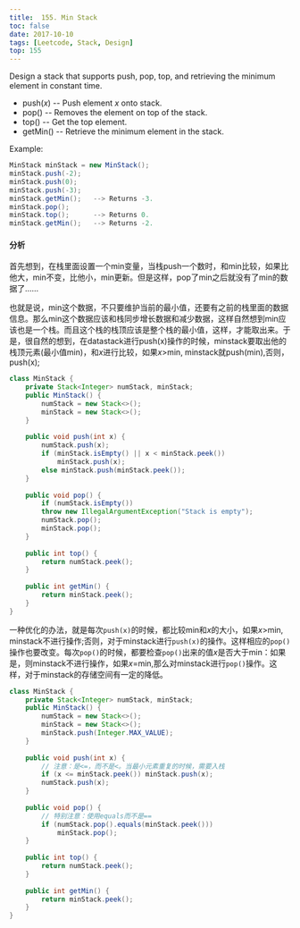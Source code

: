 ```yaml
---
title:  155. Min Stack
toc: false
date: 2017-10-10
tags: [Leetcode, Stack, Design]
top: 155
---
```


Design a stack that supports push, pop, top, and retrieving the minimum element in constant time.

* push($x$) -- Push element $x$ onto stack.
* pop() -- Removes the element on top of the stack.
* top() -- Get the top element.
* getMin() -- Retrieve the minimum element in the stack.

Example:

```Java
MinStack minStack = new MinStack();
minStack.push(-2);
minStack.push(0);
minStack.push(-3);
minStack.getMin();   --> Returns -3.
minStack.pop();
minStack.top();      --> Returns 0.
minStack.getMin();   --> Returns -2.
```

#### 分析

首先想到，在栈里面设置一个min变量，当栈push一个数时，和min比较，如果比他大，min不变，比他小，min更新。但是这样，pop了min之后就没有了min的数据了……

也就是说，min这个数据，不只要维护当前的最小值，还要有之前的栈里面的数据信息。那么min这个数据应该和栈同步增长数据和减少数据，这样自然想到min应该也是一个栈。而且这个栈的栈顶应该是整个栈的最小值，这样，才能取出来。于是，很自然的想到，在datastack进行push(x)操作的时候，minstack要取出他的栈顶元素(最小值min)，和$x$进行比较，如果$x>$min, minstack就push(min),否则，push(x);


```Java
class MinStack {
    private Stack<Integer> numStack, minStack;
    public MinStack() {
        numStack = new Stack<>();
        minStack = new Stack<>();
    }
    
    public void push(int x) {
        numStack.push(x);
        if (minStack.isEmpty() || x < minStack.peek())
            minStack.push(x);
        else minStack.push(minStack.peek());
    }
    
    public void pop() {
        if (numStack.isEmpty())
        throw new IllegalArgumentException("Stack is empty");
        numStack.pop();
        minStack.pop();
    }
    
    public int top() {
        return numStack.peek();
    }
    
    public int getMin() {
        return minStack.peek();
    }
}
```

一种优化的办法，就是每次`push(x)`的时候，都比较min和$x$的大小，如果$x>$min, minstack不进行操作;否则，对于minstack进行`push(x)`的操作。这样相应的`pop()`操作也要改变。每次`pop()`的时候，都要检查`pop()`出来的值$x$是否大于min：如果是，则minstack不进行操作，如果$x=$min,那么对minstack进行`pop()`操作。这样，对于minstack的存储空间有一定的降低。


```Java
class MinStack {
    private Stack<Integer> numStack, minStack;
    public MinStack() {
        numStack = new Stack<>();
        minStack = new Stack<>();
        minStack.push(Integer.MAX_VALUE);
    }
    
    public void push(int x) {
        // 注意：是<=，而不是<。当最小元素重复的时候，需要入栈
        if (x <= minStack.peek()) minStack.push(x);
        numStack.push(x);
    }
    
    public void pop() {
        // 特别注意：使用equals而不是==
        if (numStack.pop().equals(minStack.peek()))
            minStack.pop();
    }
    
    public int top() {
        return numStack.peek();
    }
    
    public int getMin() {
        return minStack.peek();
    }
}
```